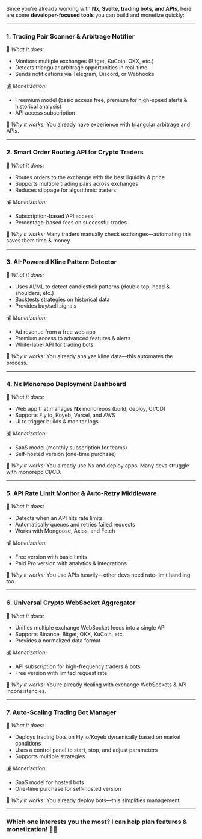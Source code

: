 Since you're already working with **Nx, Svelte, trading bots, and APIs**, here are some **developer-focused tools** you can build and monetize quickly:  

---

### **1. Trading Pair Scanner & Arbitrage Notifier**  
🔹 *What it does:*  
- Monitors multiple exchanges (Bitget, KuCoin, OKX, etc.)  
- Detects triangular arbitrage opportunities in real-time  
- Sends notifications via Telegram, Discord, or Webhooks  

💰 *Monetization:*  
- Freemium model (basic access free, premium for high-speed alerts & historical analysis)  
- API access subscription  

🚀 *Why it works:* You already have experience with triangular arbitrage and APIs.  

---

### **2. Smart Order Routing API for Crypto Traders**  
🔹 *What it does:*  
- Routes orders to the exchange with the best liquidity & price  
- Supports multiple trading pairs across exchanges  
- Reduces slippage for algorithmic traders  

💰 *Monetization:*  
- Subscription-based API access  
- Percentage-based fees on successful trades  

🚀 *Why it works:* Many traders manually check exchanges—automating this saves them time & money.  

---

### **3. AI-Powered Kline Pattern Detector**  
🔹 *What it does:*  
- Uses AI/ML to detect candlestick patterns (double top, head & shoulders, etc.)  
- Backtests strategies on historical data  
- Provides buy/sell signals  

💰 *Monetization:*  
- Ad revenue from a free web app  
- Premium access to advanced features & alerts  
- White-label API for trading bots  

🚀 *Why it works:* You already analyze kline data—this automates the process.  

---

### **4. Nx Monorepo Deployment Dashboard**  
🔹 *What it does:*  
- Web app that manages **Nx** monorepos (build, deploy, CI/CD)  
- Supports Fly.io, Koyeb, Vercel, and AWS  
- UI to trigger builds & monitor logs  

💰 *Monetization:*  
- SaaS model (monthly subscription for teams)  
- Self-hosted version (one-time purchase)  

🚀 *Why it works:* You already use Nx and deploy apps. Many devs struggle with monorepo CI/CD.  

---

### **5. API Rate Limit Monitor & Auto-Retry Middleware**  
🔹 *What it does:*  
- Detects when an API hits rate limits  
- Automatically queues and retries failed requests  
- Works with Mongoose, Axios, and Fetch  

💰 *Monetization:*  
- Free version with basic limits  
- Paid Pro version with analytics & integrations  

🚀 *Why it works:* You use APIs heavily—other devs need rate-limit handling too.  

---

### **6. Universal Crypto WebSocket Aggregator**  
🔹 *What it does:*  
- Unifies multiple exchange WebSocket feeds into a single API  
- Supports Binance, Bitget, OKX, KuCoin, etc.  
- Provides a normalized data format  

💰 *Monetization:*  
- API subscription for high-frequency traders & bots  
- Free version with limited request rate  

🚀 *Why it works:* You’re already dealing with exchange WebSockets & API inconsistencies.  

---

### **7. Auto-Scaling Trading Bot Manager**  
🔹 *What it does:*  
- Deploys trading bots on Fly.io/Koyeb dynamically based on market conditions  
- Uses a control panel to start, stop, and adjust parameters  
- Supports multiple strategies  

💰 *Monetization:*  
- SaaS model for hosted bots  
- One-time purchase for self-hosted version  

🚀 *Why it works:* You already deploy bots—this simplifies management.  

---

### **Which one interests you the most?** I can help plan features & monetization! 🚀🔥